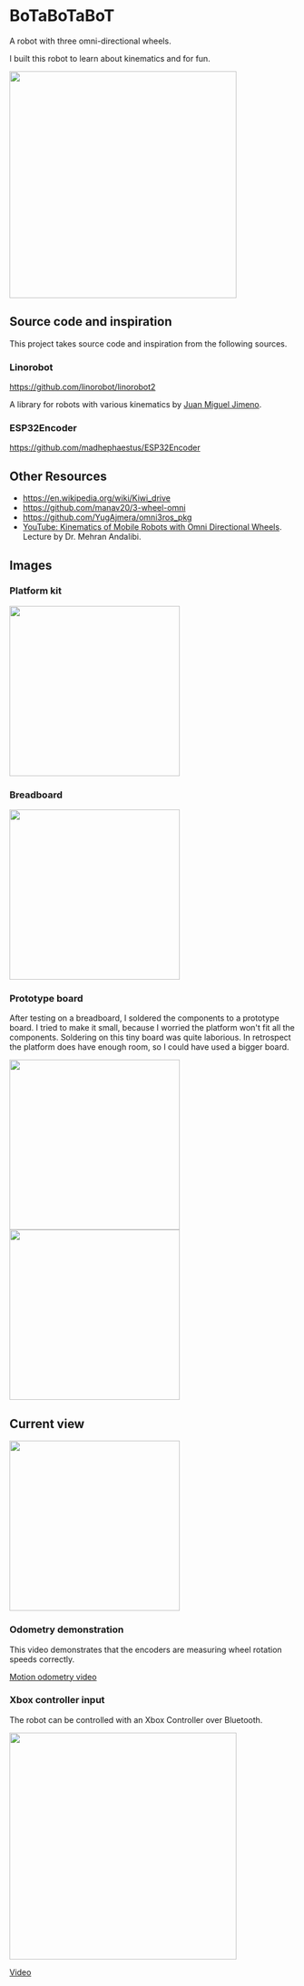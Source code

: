 # BoTaBoTaBoT
A robot with three omni-directional wheels.

I built this robot to learn about kinematics and for fun.

<img src="docs/anim.gif" style="width:400px;"/>


## Source code and inspiration
This project takes source code and inspiration from the following sources.

### Linorobot
https://github.com/linorobot/linorobot2

A library for robots with various kinematics by [Juan Miguel Jimeno](https://github.com/grassjelly).

### ESP32Encoder
https://github.com/madhephaestus/ESP32Encoder


## Other Resources

* https://en.wikipedia.org/wiki/Kiwi_drive
* https://github.com/manav20/3-wheel-omni
* https://github.com/YugAjmera/omni3ros_pkg
* [YouTube: Kinematics of Mobile Robots with Omni Directional Wheels](https://youtu.be/-wzl8XJopgg). Lecture by Dr. Mehran Andalibi.

## Images

### Platform kit
<img src="docs/platform_kit_parts.jpg" style="width:300px;"/>

### Breadboard
<img src="docs/breadboard.jpg" style="width:300px;"/>

### Prototype board
After testing on a breadboard, I soldered the components to a prototype board.
I tried to make it small, because I worried the platform won't fit all the components.
Soldering on this tiny board was quite laborious.
In retrospect the platform does have enough room, so I could have used a bigger board.

<img src="docs/board_top.jpg" style="width:300px;"/>
<img src="docs/solder_back.jpg" style="width:300px;"/>

## Current view

<img src="docs/view_1.jpg" style="width:300px;"/>

### Odometry demonstration
This video demonstrates that the encoders are measuring wheel rotation speeds correctly.

[Motion odometry video](docs/measured_motion.mp4)

### Xbox controller input
The robot can be controlled with an Xbox Controller over Bluetooth.

<img src="docs/anim.gif" style="width:400px;"/>

[Video](docs/xbox_controller.mp4)

